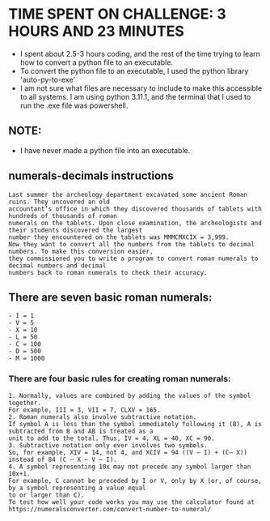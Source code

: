 # TIME SPENT ON CHALLENGE: 3 HOURS AND 23 MINUTES
- I spent about 2.5-3 hours coding, and the rest of the time trying to learn how to convert a python file to an executable.
- To convert the python file to an executable, I used the python library 'auto-py-to-exe'
- I am not sure what files are necessary to include to make this accessible to all systems. I am using python 3.11.1, and the terminal
that I used to run the .exe file was powershell.

## NOTE:
- I have never made a python file into an executable.

## numerals-decimals instructions

```
Last summer the archeology department excavated some ancient Roman ruins. They uncovered an old
accountant’s office in which they discovered thousands of tablets with hundreds of thousands of roman
numerals on the tablets. Upon close examination, the archeologists and their students discovered the largest
number they encountered on the tablets was MMMCMXCIX = 3,999.
Now they want to convert all the numbers from the tablets to decimal numbers. To make this conversion easier,
they commissioned you to write a program to convert roman numerals to decimal numbers and decimal
numbers back to roman numerals to check their accuracy.
```

## There are seven basic roman numerals:
```
- I = 1
- V = 5
- X = 10
- L = 50
- C = 100
- D = 500
- M = 1000
```

### There are four basic rules for creating roman numerals:
```
1. Normally, values are combined by adding the values of the symbol together.
For example, III = 3, VII = 7, CLXV = 165.
2. Roman numerals also involve subtractive notation.
If symbol A is less than the symbol immediately following it (B), A is subtracted from B and AB is treated as a
unit to add to the total. Thus, IV = 4, XL = 40, XC = 90.
3. Subtractive notation only ever involves two symbols.
So, for example, XIV = 14, not 4, and XCIV = 94 ((V – I) + (C– X))
instead of 84 (C – X – V – I).
4. A symbol representing 10x may not precede any symbol larger than 10x+1.
For example, C cannot be preceded by I or V, only by X (or, of course, by a symbol representing a value equal
to or larger than C).
To test how well your code works you may use the calculator found at
https://numeralsconverter.com/convert-number-to-numeral/
```
